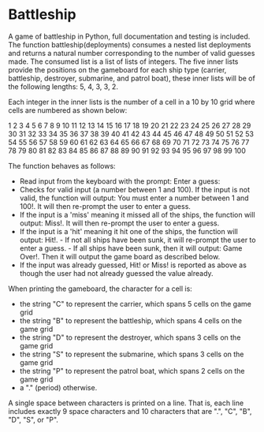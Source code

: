 # Battleship
A game of battleship in Python, full documentation and testing is included.
The function battleship(deployments) consumes a nested list deployments and returns a natural number corresponding to the number of valid guesses made. The consumed list is a list of lists of integers. The five inner lists provide the positions on the gameboard for each ship type (carrier, battleship, destroyer, submarine, and patrol boat), these inner lists will be of the following lengths: 5, 4, 3, 3, 2. 

Each integer in the inner lists is the number of a cell in a 10 by 10 grid where cells are numbered as shown below:

  1  2  3  4  5  6  7  8  9 10
 11 12 13 14 15 16 17 18 19 20
 21 22 23 24 25 26 27 28 29 30
 31 32 33 34 35 36 37 38 39 40
 41 42 43 44 45 46 47 48 49 50
 51 52 53 54 55 56 57 58 59 60
 61 62 63 64 65 66 67 68 69 70
 71 72 73 74 75 76 77 78 79 80
 81 82 83 84 85 86 87 88 89 90
 91 92 93 94 95 96 97 98 99 100
 
The function behaves as follows:
- Read input from the keyboard with the prompt: Enter a guess:
- Checks for valid input (a number between 1 and 100). If the input is not valid, the function will output: You must enter a number between 1 and 100!. It will then re-prompt the user to enter a guess.
- If the input is a 'miss' meaning it missed all of the ships, the function will output: Miss!. It will then re-prompt the user to enter a guess.
- If the input is a 'hit' meaning it hit one of the ships, the function will output: Hit!.
      - If not all ships have been sunk, it will re-prompt the user to enter a guess.
      - If all ships have been sunk, then it will output: Game Over!. Then it will output the game board as described below.
- If the input was already guessed, Hit! or Miss! is reported as above as though the user had not already guessed the value already.

When printing the gameboard, the character for a cell is:
- the string "C" to represent the carrier, which spans 5 cells on the game grid
- the string "B" to represent the battleship, which spans 4 cells on the game grid
- the string "D" to represent the destroyer, which spans 3 cells on the game grid
- the string "S" to represent the submarine, which spans 3 cells on the game grid
- the string "P" to represent the patrol boat, which spans 2 cells on the game grid
- a "." (period) otherwise.

A single space between characters is printed on a line. That is, each line includes exactly 9 space characters and 10 characters that are ".", "C", "B", "D", "S", or "P".
